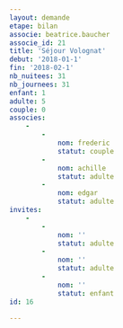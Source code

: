```yaml
---
layout: demande
etape: bilan
associe: beatrice.baucher
associe_id: 21
title: 'Séjour Volognat'
debut: '2018-01-1'
fin: '2018-02-1'
nb_nuitees: 31
nb_journees: 31
enfant: 1
adulte: 5
couple: 0
associes:
    -
        -
            nom: frederic
            statut: couple
        -
            nom: achille
            statut: adulte
        -
            nom: edgar
            statut: adulte
invites:
    -
        -
            nom: ''
            statut: adulte
        -
            nom: ''
            statut: adulte
        -
            nom: ''
            statut: enfant
id: 16

---
```

